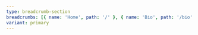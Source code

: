 ```yaml
---
type: breadcrumb-section
breadcrumbs: [{ name: 'Home', path: '/' }, { name: 'Bio', path: '/bio' }]
variant: primary
---
```


